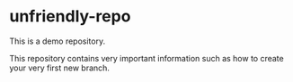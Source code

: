 # unfriendly-repo
This is a demo repository. 

This repository contains very important information such as how to create your very first new branch.
